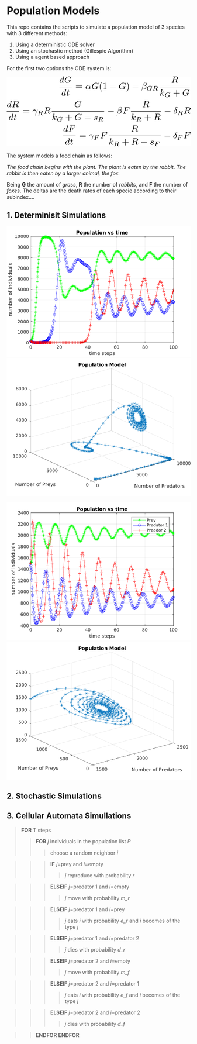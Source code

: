 # Population Models

This repo contains the scripts to simulate a population model of 3 species with 3 different methods:

1. Using a deterministic ODE solver
2. Using an stochastic method (Gillespie Algorithm)
3. Using a agent based approach

For the first two options the ODE system is: 

![equation_system](equation_sys.png)

The system models a food chain as follows: 

*The food chain begins with the plant. The plant is eaten by the rabbit. The rabbit is then eaten by a larger animal, the fox.*

Being **G** the amount of *grass*, **R** the number of *rabbits*, and **F** the number of *foxes*. The deltas are the death rates of each specie according to their subindex....  

## 1. Determinisit Simulations

![result_1](results/_lotkavolterra_ode45_100_150_150_150.png)
![result_2](results/_lotkavolterra_ode45_spaceplot_100_401_201_101.png)


![result_3](results/_lotkavolterra_ode45_50_1500_1500_1500.png)
![result_4](results/_lotkavolterra_ode45_spaceplot_50_1500_1500_1500.png)

## 2. Stochastic Simulations

## 3. Cellular Automata Simullations 

> **FOR** T steps
>> **FOR** *j* individuals in the population list *P*
>>> choose a random neighbor *i*

>>> **IF** *j*=prey and *i*=empty
>>>> *j* reproduce with probability *r*

>>> **ELSEIF** *j*=predator 1 and *i*=empty
>>>> *j* move with probability *m_r*

>>> **ELSEIF** *j*=predator 1 and *i*=prey
>>>> *j* eats *i* with probability *e_r* and *i* becomes of the type *j*

>>> **ELSEIF** *j*=predator 1 and *i*=predator 2
>>>> *j* dies with probability *d_r*

>>> **ELSEIF** *j*=predator 2 and *i*=empty
>>>> *j* move with probability *m_f*

>>> **ELSEIF** *j*=predator 2 and *i*=predator 1
>>>> *j* eats $i$ with probability *e_f* and *i* becomes of the type *j*

>>> **ELSEIF** *j*=predator 2 and *i*=predator 2
>>>> *j* dies with probability *d_f*

>>**ENDFOR**
>**ENDFOR**



